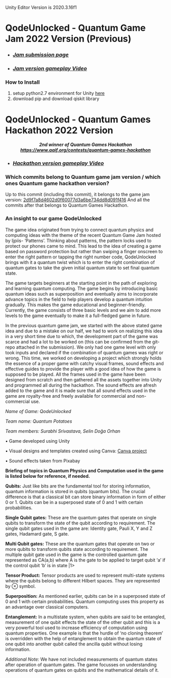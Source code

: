 Unity Editor Version is 2020.3.16f1

# QodeUnlocked - Quantum Game Jam 2022 Version (Previous)
* ### _[Jam submission page](https://itch.io/jam/quantum-game-jam-2022/rate/1707788)_

* ### _[Jam version gameplay Video](https://drive.google.com/file/d/17gOITk_pUpgzWqfTfTRoai0zxWkfs8Je/view?usp=drivesdk)_

### How to Install
1. setup python2.7 environment for Unity [here](https://docs.unity3d.com/Packages/com.unity.scripting.python@2.0/manual/PythonScriptEditor.html)
2. download pip and download qiskit library


# QodeUnlocked - Quantum Games Hackathon 2022 Version
#### _<div align="center">2nd winner of Quantum Games Hackathon</div> <div align="center">https://www.qaif.org/contests/quantum-games-hackathon</div>_ 

* ### _[Hackathon version gameplay Video](https://drive.google.com/file/d/1oTSDONsytLBLJm4wGzcNyyCYKggKdeO6/view?usp=sharing)_

### Which commits belong to Quantum game jam version / which ones Quantum game hackathon version?
Up to this commit (including this commit), it belongs to the game jam version:
[2d9f7a8d4602d0f60077d3a6be734dd8d091f416](https://github.com/selindoga/Quantum-Game-Jam-2022/commit/2d9f7a8d4602d0f60077d3a6be734dd8d091f416)
And all the commits after that belongs to Quantum Games Hackathon.

### An insight to our game QodeUnlocked
The game idea originated from trying to connect quantum physics and computing ideas with the theme of the recent Quantum Game Jam hosted by Ijpiis- ‘Patterns’. Thinking about patterns, the pattern locks used to protect our phones came to mind. This lead to the idea of creating a game based on password protection but rather than swiping a finger onscreen to enter the right pattern or tapping the right number code, QodeUnlocked brings with it a quantum twist which is to enter the right combination of quantum gates to take the given initial quantum state to set final quantum state.

The game targets beginners at the starting point in the path of exploring and learning quantum computing. The game begins by introducing basic quantum ideas such as superposition and eventually aims to incorporate advance topics in the field to help players develop a quantum intuition gradually. This makes the game educational and beginner-friendly. Currently, the game consists of three basic levels and we aim to add more levels to the game eventually to make it a full-fledged game in future. 

In the previous quantum game jam, we started with the above stated game idea and due to a mistake on our half, we had to work on realizing this idea in a very short time due to which, the development part of the game was scarce and had a lot to be worked on (this can be confirmed from the git-repo attached in the submission). We only had one game level with only took inputs and declared if the combination of quantum games was right or wrong. This time, we worked on developing a project which strongly holds the essence of a proper game with catchy visual frames, sound effects and effective guides to provide the player with a good idea of how the game is supposed to be played. All the frames used in the game have been designed from scratch and then gathered all the assets together into Unity and programmed all during the hackathon. The sound effects are afresh added to the game and it is made sure that all sound effects used in the game are royalty-free and freely available for commercial and non-commercial use.


_Name of Game: QodeUnlocked_

_Team name: Quantum Potatoes_

_Team members: Surabhi Srivastava, Selin Doğa Orhan_


• Game developed using Unity

• Visual designs and templates created using Canva: [Canva project](https://www.canva.com/design/DAFNWsNGKys/BUAtXKJDIC1oohEYsusFzg/edit?utm_content=DAFNWsNGKys&&utm_campaign=designshare&&utm_medium=link2&&utm_source=sharebutton)

• Sound effects taken from Pixabay

__Briefing of topics in Quantum Physics and Computation used in the game is listed below for reference, if needed.__

__Qubits:__ Just like bits are the fundamental tool for storing information, quantum information is stored in qubits (quantum bits). The crucial difference is that a classical bit can store binary information in form of either 0 or 1. Qubits can be in a superposed state of 0 and 1 with certain probabilities.

__Single Qubit gates:__ These are the quantum gates that operate on single qubits to transform the state of the qubit according to requirement. The single qubit gates used in the game are: Identity gate, Pauli X, Y and Z gates, Hadamard gate, S gate.

__Multi Qubit gates:__ These are the quantum gates that operate on two or more qubits to transform qubits state according to requirement. The multiple qubit gate used in the game is the controlled quantum gate represented as CA(a,b) where A is the gate to be applied to target qubit ‘a’ if the control qubit ‘b’ is in state |1>

__Tensor Product:__ Tensor products are used to represent multi-state systems where the qubits belong to different Hilbert spaces. They are represented by ⊗ symbol.

__Superposition:__ As mentioned earlier, qubits can be in a superposed state of 0 and 1 with certain probabilities. Quantum computing uses this property as an advantage over classical computers.

__Entanglement:__ In a multistate system, when qubits are said to be entangled, measurement of one qubit effects the state of the other qubit and this is a very powerful tool used to increase efficiency of computation using quantum properties. One example is that the hurdle of ‘no cloning theorem’ is overridden with the help of entanglement to obtain the quantum state of one qubit into another qubit called the ancilla qubit without losing information.

_Additional Note:_ We have not included measurements of quantum states after operation of quantum gates. The game focusses on understanding operations of quantum gates on qubits and the mathematical details of it.

